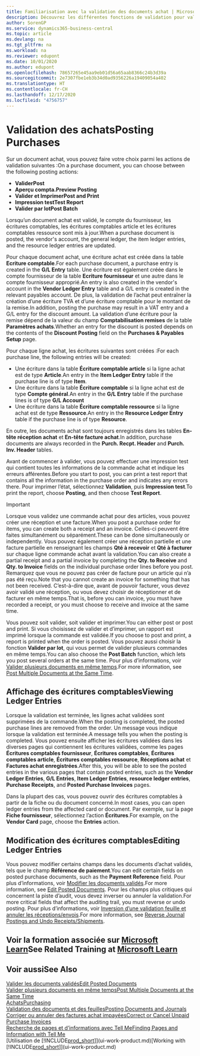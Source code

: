 ```yaml
---
title: Familiarisation avec la validation des documents achat | Microsoft Docs
description: Découvrez les différentes fonctions de validation pour valider les documents achat et comment mettre à jour les documents validés.
author: SorenGP
ms.service: dynamics365-business-central
ms.topic: article
ms.devlang: na
ms.tgt_pltfrm: na
ms.workload: na
ms.reviewer: edupont
ms.date: 10/01/2020
ms.author: edupont
ms.openlocfilehash: 78657265e45aa9eb01d56a65aab8366c24b3d39a
ms.sourcegitcommit: 2e7307fbe1eb3b34d0ad9356226a19409054a402
ms.translationtype: HT
ms.contentlocale: fr-CH
ms.lasthandoff: 12/17/2020
ms.locfileid: "4756757"
---
```

# <a name="posting-purchases"></a><span data-ttu-id="35013-103">Validation des achats</span><span class="sxs-lookup"><span data-stu-id="35013-103">Posting Purchases</span></span>
<span data-ttu-id="35013-104">Sur un document achat, vous pouvez faire votre choix parmi les actions de validation suivantes :</span><span class="sxs-lookup"><span data-stu-id="35013-104">On a purchase document, you can choose between the following posting actions:</span></span>

* <span data-ttu-id="35013-105">**Valider**</span><span class="sxs-lookup"><span data-stu-id="35013-105">**Post**</span></span>
* <span data-ttu-id="35013-106">**Aperçu compta.**</span><span class="sxs-lookup"><span data-stu-id="35013-106">**Preview Posting**</span></span>
* <span data-ttu-id="35013-107">**Valider et Imprimer**</span><span class="sxs-lookup"><span data-stu-id="35013-107">**Post and Print**</span></span>
* <span data-ttu-id="35013-108">**Impression test**</span><span class="sxs-lookup"><span data-stu-id="35013-108">**Test Report**</span></span>
* <span data-ttu-id="35013-109">**Valider par lot**</span><span class="sxs-lookup"><span data-stu-id="35013-109">**Post Batch**</span></span>

<span data-ttu-id="35013-110">Lorsqu’un document achat est validé, le compte du fournisseur, les écritures comptables, les écritures comptables article et les écritures comptables ressource sont mis à jour.</span><span class="sxs-lookup"><span data-stu-id="35013-110">When a purchase document is posted, the vendor's account, the general ledger, the item ledger entries, and the resource ledger entries  are updated.</span></span>

<span data-ttu-id="35013-111">Pour chaque document achat, une écriture achat est créée dans la table **Ecriture comptable**.</span><span class="sxs-lookup"><span data-stu-id="35013-111">For each purchase document, a purchase entry is created in the **G/L Entry** table.</span></span> <span data-ttu-id="35013-112">Une écriture est également créée dans le compte fournisseur de la table **Ecriture fournisseur** et une autre dans le compte fournisseur approprié.</span><span class="sxs-lookup"><span data-stu-id="35013-112">An entry is also created in the vendor's account in the **Vendor Ledger Entry** table and a G/L entry is created in the relevant payables account.</span></span> <span data-ttu-id="35013-113">De plus, la validation de l’achat peut entraîner la création d’une écriture TVA et d’une écriture comptable pour le montant de la remise.</span><span class="sxs-lookup"><span data-stu-id="35013-113">In addition, posting the purchase may result in a VAT entry and a G/L entry for the discount amount.</span></span> <span data-ttu-id="35013-114">La validation d’une écriture pour la remise dépend de la valeur du champ **Comptabilisation remises** de la table **Paramètres achats**.</span><span class="sxs-lookup"><span data-stu-id="35013-114">Whether an entry for the discount is posted depends on the contents of the **Discount Posting** field on the **Purchases & Payables Setup** page.</span></span>

<span data-ttu-id="35013-115">Pour chaque ligne achat, les écritures suivantes sont créées :</span><span class="sxs-lookup"><span data-stu-id="35013-115">For each purchase line, the following entries will be created:</span></span>
- <span data-ttu-id="35013-116">Une écriture dans la table **Écriture comptable article** si la ligne achat est de type **Article**.</span><span class="sxs-lookup"><span data-stu-id="35013-116">An entry in the **Item Ledger Entry** table if the purchase line is of type **Item**.</span></span>
- <span data-ttu-id="35013-117">Une écriture dans la table **Écriture comptable** si la ligne achat est de type **Compte général**.</span><span class="sxs-lookup"><span data-stu-id="35013-117">An entry in the **G/L Entry** table if the purchase lines is of type **G/L Account**</span></span>
- <span data-ttu-id="35013-118">Une écriture dans la table **Écriture comptable ressource** si la ligne achat est de type **Ressource**.</span><span class="sxs-lookup"><span data-stu-id="35013-118">An entry in the **Resource Ledger Entry** table if the purchase line is of type **Resource**.</span></span>

<span data-ttu-id="35013-119">En outre, les documents achat sont toujours enregistrés dans les tables **En-tête réception achat** et **En-tête facture achat**.</span><span class="sxs-lookup"><span data-stu-id="35013-119">In addition, purchase documents are always recorded in the **Purch. Recpt. Header** and **Purch. Inv. Header** tables.</span></span>

<span data-ttu-id="35013-120">Avant de commencer à valider, vous pouvez effectuer une impression test qui contient toutes les informations de la commande achat et indique les erreurs afférentes.</span><span class="sxs-lookup"><span data-stu-id="35013-120">Before you start to post, you can print a test report that contains all the information in the purchase order and indicates any errors there.</span></span> <span data-ttu-id="35013-121">Pour imprimer l’état, sélectionnez **Validation**, puis **Impression test**.</span><span class="sxs-lookup"><span data-stu-id="35013-121">To print the report, choose **Posting**, and then choose **Test Report**.</span></span>

> [!IMPORTANT]  
>   <span data-ttu-id="35013-122">Lorsque vous validez une commande achat pour des articles, vous pouvez créer une réception et une facture.</span><span class="sxs-lookup"><span data-stu-id="35013-122">When you post a purchase order for items, you can create both a receipt and an invoice.</span></span> <span data-ttu-id="35013-123">Celles-ci peuvent être faites simultanément ou séparément.</span><span class="sxs-lookup"><span data-stu-id="35013-123">These can be done simultaneously or independently.</span></span> <span data-ttu-id="35013-124">Vous pouvez également créer une réception partielle et une facture partielle en renseignant les champs **Qté à recevoir** et **Qté à facturer** sur chaque ligne commande achat avant la validation.</span><span class="sxs-lookup"><span data-stu-id="35013-124">You can also create a partial receipt and a partial invoice by completing the **Qty. to Receive** and **Qty. to Invoice** fields on the individual purchase order lines before you post.</span></span> <span data-ttu-id="35013-125">Remarquez que vous ne pouvez pas créer de facture pour un article qui n’a pas été reçu.</span><span class="sxs-lookup"><span data-stu-id="35013-125">Note that you cannot create an invoice for something that has not been received.</span></span> <span data-ttu-id="35013-126">C’est-à-dire que, avant de pouvoir facturer, vous devez avoir validé une réception, ou vous devez choisir de réceptionner et de facturer en même temps.</span><span class="sxs-lookup"><span data-stu-id="35013-126">That is, before you can invoice, you must have recorded a receipt, or you must choose to receive and invoice at the same time.</span></span>

<span data-ttu-id="35013-127">Vous pouvez soit valider, soit valider et imprimer.</span><span class="sxs-lookup"><span data-stu-id="35013-127">You can either post or post and print.</span></span> <span data-ttu-id="35013-128">Si vous choisissez de valider et d’imprimer, un rapport est imprimé lorsque la commande est validée.</span><span class="sxs-lookup"><span data-stu-id="35013-128">If you choose to post and print, a report is printed when the order is posted.</span></span> <span data-ttu-id="35013-129">Vous pouvez aussi choisir la fonction **Valider par lot**, qui vous permet de valider plusieurs commandes en même temps.</span><span class="sxs-lookup"><span data-stu-id="35013-129">You can also choose the **Post Batch** function, which lets you post several orders at the same time.</span></span> <span data-ttu-id="35013-130">Pour plus d’informations, voir [Valider plusieurs documents en même temps](ui-batch-posting.md).</span><span class="sxs-lookup"><span data-stu-id="35013-130">For more information, see [Post Multiple Documents at the Same Time](ui-batch-posting.md).</span></span>

## <a name="viewing-ledger-entries"></a><span data-ttu-id="35013-131">Affichage des écritures comptables</span><span class="sxs-lookup"><span data-stu-id="35013-131">Viewing Ledger Entries</span></span>
<span data-ttu-id="35013-132">Lorsque la validation est terminée, les lignes achat validées sont supprimées de la commande.</span><span class="sxs-lookup"><span data-stu-id="35013-132">When the posting is completed, the posted purchase lines are removed from the order.</span></span> <span data-ttu-id="35013-133">Un message vous indique lorsque la validation est terminée.</span><span class="sxs-lookup"><span data-stu-id="35013-133">A message tells you when the posting is completed.</span></span> <span data-ttu-id="35013-134">Vous pouvez ensuite afficher les écritures validées dans les diverses pages qui contiennent les écritures validées, comme les pages **Écritures comptables fournisseur**, **Écritures comptables**, **Écritures comptables article**, **Écritures comptables ressource**, **Réceptions achat** et **Factures achat enregistrées**.</span><span class="sxs-lookup"><span data-stu-id="35013-134">After this, you will be able to see the posted entries in the various pages that contain posted entries, such as the **Vendor Ledger Entries**, **G/L Entries**, **Item Ledger Entries**, **resource ledger entries**, **Purchase Receipts**, and **Posted Purchase Invoices** pages.</span></span>

<span data-ttu-id="35013-135">Dans la plupart des cas, vous pouvez ouvrir des écritures comptables à partir de la fiche ou du document concerné.</span><span class="sxs-lookup"><span data-stu-id="35013-135">In most cases, you can open ledger entries from the affected card or document.</span></span> <span data-ttu-id="35013-136">Par exemple, sur la page **Fiche fournisseur**, sélectionnez l’action **Écritures**.</span><span class="sxs-lookup"><span data-stu-id="35013-136">For example, on the **Vendor Card** page, choose the **Entries** action.</span></span>

## <a name="editing-ledger-entries"></a><span data-ttu-id="35013-137">Modification des écritures comptables</span><span class="sxs-lookup"><span data-stu-id="35013-137">Editing Ledger Entries</span></span>
<span data-ttu-id="35013-138">Vous pouvez modifier certains champs dans les documents d’achat validés, tels que le champ **Référence de paiement**.</span><span class="sxs-lookup"><span data-stu-id="35013-138">You can edit certain fields on posted purchase documents, such as the **Payment Reference** field.</span></span> <span data-ttu-id="35013-139">Pour plus d’informations, voir [Modifier les documents validés](across-edit-posted-document.md).</span><span class="sxs-lookup"><span data-stu-id="35013-139">For more information, see [Edit Posted Documents](across-edit-posted-document.md).</span></span> <span data-ttu-id="35013-140">Pour les champs plus critiques qui concernent la piste d’audit, vous devez inverser ou annuler la validation.</span><span class="sxs-lookup"><span data-stu-id="35013-140">For more critical fields that affect the auditing trail, you must reverse or undo posting.</span></span> <span data-ttu-id="35013-141">Pour plus d’informations, voir [Inversion d’une validation feuille et annuler les réceptions/envois](finance-how-reverse-journal-posting.md).</span><span class="sxs-lookup"><span data-stu-id="35013-141">For more information, see [Reverse Journal Postings and Undo Receipts/Shipments](finance-how-reverse-journal-posting.md).</span></span>

## <a name="see-related-training-at-microsoft-learn"></a><span data-ttu-id="35013-142">Voir la formation associée sur [Microsoft Learn](/learn/modules/receive-invoice-dynamics-d365-business-central/index)</span><span class="sxs-lookup"><span data-stu-id="35013-142">See Related Training at [Microsoft Learn](/learn/modules/receive-invoice-dynamics-d365-business-central/index)</span></span>

## <a name="see-also"></a><span data-ttu-id="35013-143">Voir aussi</span><span class="sxs-lookup"><span data-stu-id="35013-143">See Also</span></span>
[<span data-ttu-id="35013-144">Valider les documents validés</span><span class="sxs-lookup"><span data-stu-id="35013-144">Edit Posted Documents</span></span>](across-edit-posted-document.md)  
[<span data-ttu-id="35013-145">Valider plusieurs documents en même temps</span><span class="sxs-lookup"><span data-stu-id="35013-145">Post Multiple Documents at the Same Time</span></span>](ui-batch-posting.md)  
[<span data-ttu-id="35013-146">Achats</span><span class="sxs-lookup"><span data-stu-id="35013-146">Purchasing</span></span>](purchasing-manage-purchasing.md)  
[<span data-ttu-id="35013-147">Validation des documents et des feuilles</span><span class="sxs-lookup"><span data-stu-id="35013-147">Posting Documents and Journals</span></span>](ui-post-documents-journals.md)  
[<span data-ttu-id="35013-148">Corriger ou annuler des factures achat impayées</span><span class="sxs-lookup"><span data-stu-id="35013-148">Correct or Cancel Unpaid Purchase Invoices</span></span>](purchasing-how-correct-cancel-unpaid-purchase-invoices.md)  
[<span data-ttu-id="35013-149">Recherche de pages et d’informations avec Tell Me</span><span class="sxs-lookup"><span data-stu-id="35013-149">Finding Pages and Information with Tell Me</span></span>](ui-search.md)  
<span data-ttu-id="35013-150">[Utilisation de [!INCLUDE[prod_short](includes/prod_short.md)]](ui-work-product.md)</span><span class="sxs-lookup"><span data-stu-id="35013-150">[Working with [!INCLUDE[prod_short](includes/prod_short.md)]](ui-work-product.md)</span></span>
